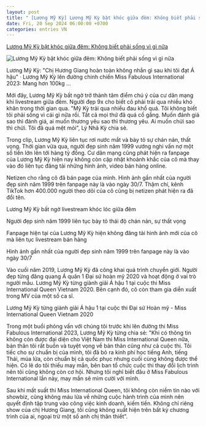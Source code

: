 ```yaml
---
layout: post
title: " [Lương Mỹ Kỳ] Lương Mỹ Kỳ bật khóc giữa đêm: Không biết phải sống vì gì nữa"
date: Fri, 20 Sep 2024 06:00:00 +0700
categories: entries VN
---
```

[Lương Mỹ Kỳ bật khóc giữa đêm: Không biết phải sống vì gì nữa](https://afamily.vn/luong-my-ky-bat-khoc-giua-dem-khong-biet-phai-song-vi-gi-nua-20240920153207917.chn)

![Lương Mỹ Kỳ bật khóc giữa đêm: Không biết phải sống vì gì nữa](https://afamilycdn.com/zoom/600_315/150157425591193600/2024/9/20/ezgif-3-f7cc82a43b-17268210389702015782107-0-0-314-600-crop-17268210634441968076370.gif.png)

Lương Mỹ Kỳ: "Chị Hương Giang hoàn toàn không nhắn gì sau khi tôi đạt Á hậu" · Lương Mỹ Kỳ lên đường chinh chiến Miss Fabulous International 2023: Mang hơn 100kg ...

Mới đây, Lương Mỹ Kỳ bất ngờ trở thành tâm điểm chú ý của cư dân mạng khi livestream giữa đêm. Người đẹp 9x cho biết cô phải trải qua nhiều khó khăn trong thời gian qua. "Mỹ Kỳ trải qua nhiều đau khổ quá. Tôi không biết tôi phải sống vì cái gì nữa rồi. Tất cả mọi thứ đã quá cố gắng. Muốn đánh giá sao thì đánh giá, ai muốn thương yêu sao thì thương yêu. Ai muốn chửi sao thì chửi. Tôi đã quá mệt mỏi", Lý Nhã Kỳ chia sẻ.

Trong clip, Lương Mỹ Kỳ liên tục rơi nước mắt và bày tỏ sự chán nản, thất vọng. Thời gian vừa qua, người đẹp sinh năm 1999 vướng nghi vấn nợ một số tiền lớn lên tới hàng tỷ đồng. Cư dân mạng cũng phát hiện ra fanpage của Lương Mỹ Kỳ hiện nay không còn cập nhật khoảnh khắc của cô mà thay vào đó liên tục đăng tải những hình ảnh, video bán hàng online.

Netizen cho rằng cô đã bán page của mình. Hình ảnh gần nhất của người đẹp sinh năm 1999 trên fanpage này là vào ngày 30/7. Thậm chí, kênh TikTok hơn 400.000 người theo dõi của cô cũng bị netizen phát hiện ra đã đổi tên.

Lương Mỹ Kỳ bất ngờ livestream khóc lóc giữa đêm

Người đẹp sinh năm 1999 liên tục bày tỏ thái độ chán nản, sự thất vọng

Fanpage hiện tại của Lương Mỹ Kỳ hiện không đăng tải hình ảnh mới của cô mà liên tục livestream bán hàng

Hình ảnh gần nhất của người đẹp sinh năm 1999 trên fanpage này là vào ngày 30/7

Vào cuối năm 2019, Lương Mỹ Kỳ đã công khai quá trình chuyển giới. Người đẹp từng đăng quang Á quân 1 Đại sứ hoàn mỹ 2020 và hoạt động ở vai trò người mẫu. Lương Mỹ Kỳ từng giành giải Á hậu 1 tại cuộc thi Miss International Queen Vietnam 2020. Bên cạnh đó, cô còn tham gia diễn xuất trong MV của một số ca sĩ.



Lương Mỹ Kỳ từng giành giải Á hậu 1 tại cuộc thi Đại sứ Hoàn mỹ - Miss International Queen Vietnam 2020

Trong một buổi phỏng vấn với chúng tôi trước khi lên đường thi Miss Fabulous International 2023, Lương Mỹ Kỳ từng chia sẻ: "Khi có thông tin không còn được đại diện cho Việt Nam thi Miss International Queen nữa, bản thân tôi rất buồn và tuyệt vọng về bản thân cũng như cả cuộc thi. Tôi tiếc cho sự chuẩn bị của mình, tôi đã bỏ ra kinh phí học tiếng Anh, tiếng Thái, múa lửa, còn chuẩn bị cả quốc phục nhưng cuối cùng không được thể hiện. Có lẽ do tôi thiếu may mắn, bên ban tổ chức cuộc thi thay đổi lịch trình nên tôi cũng không còn cơ hội. Nhưng tôi nghĩ biết đâu ở Miss Fabulous International lần này, may mắn sẽ mỉm cười với mình.

Sau khi mất suất thi Miss International Queen, tôi không còn niềm tin nào với showbiz, cũng không máu lửa về những cuộc hành trình của mình nên quyết định tập trung vào công việc kinh doanh, kiếm tiền. Không chỉ riêng show của chị Hương Giang, tôi cũng không xuất hiện trên bất kỳ chương trình của ai, ngoại trừ một số anh chị thân thiết".

